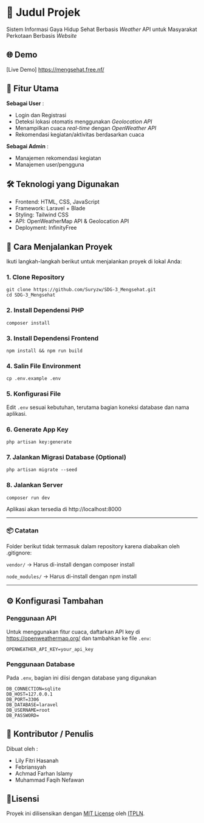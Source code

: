 
# 📖 Judul Projek

Sistem Informasi Gaya Hidup Sehat Berbasis _Weather_ API untuk Masyarakat Perkotaan Berbasis _Website_


## 🌐 Demo

[Live Demo] https://mengsehat.free.nf/


## 🚀 Fitur Utama
__Sebagai User__ :
- Login dan Registrasi
- Deteksi lokasi otomatis menggunakan _Geolocation API_
- Menampilkan cuaca _real-time_ dengan _OpenWeather API_
- Rekomendasi kegiatan/aktivitas berdasarkan cuaca

**Sebagai Admin** :
- Manajemen rekomendasi kegiatan
- Manajemen user/pengguna


## 🛠️ Teknologi yang Digunakan

- Frontend: HTML, CSS, JavaScript
- Framework: Laravel + Blade
- Styling: Tailwind CSS
- API: OpenWeatherMap API & Geolocation API
- Deployment: InfinityFree


## 🚀 Cara Menjalankan Proyek

Ikuti langkah-langkah berikut untuk menjalankan proyek di lokal Anda:

### 1. Clone Repository

```
git clone https://github.com/Suryzw/SDG-3_Mengsehat.git
cd SDG-3_Mengsehat
```

### 2. Install Dependensi PHP

```
composer install
```

### 3. Install Dependensi Frontend

```
npm install && npm run build
```

### 4. Salin File Environment

```
cp .env.example .env
```

### 5. Konfigurasi File
Edit ```.env``` sesuai kebutuhan, terutama bagian koneksi database dan nama aplikasi.

### 6. Generate App Key
```php artisan key:generate```

### 7. Jalankan Migrasi Database (Optional)
```php artisan migrate --seed```

### 8. Jalankan Server
```composer run dev```

Aplikasi akan tersedia di http://localhost:8000

---

### 📦 Catatan
Folder berikut tidak termasuk dalam repository karena diabaikan oleh .gitignore:

```vendor/``` → Harus di-install dengan composer install

```node_modules/``` → Harus di-install dengan npm install

---
    
## ⚙️ Konfigurasi Tambahan
### Penggunaan API
Untuk menggunakan fitur cuaca, daftarkan API key di https://openweathermap.org/ dan tambahkan ke file ```.env```:
```
OPENWEATHER_API_KEY=your_api_key
```

### Penggunaan Database
Pada ```.env```, bagian ini diisi dengan database yang digunakan
```
DB_CONNECTION=sqlite
DB_HOST=127.0.0.1
DB_PORT=3306
DB_DATABASE=laravel
DB_USERNAME=root
DB_PASSWORD=
```
## 👤 Kontributor / Penulis

Dibuat oleh :
- Lily Fitri Hasanah 
- Febriansyah   
- Achmad Farhan Islamy 
- Muhammad Faqih Nefawan


## 📝Lisensi

Proyek ini dilisensikan dengan [MIT License](LICENSE) oleh [ITPLN](https://itpln.ac.id/).